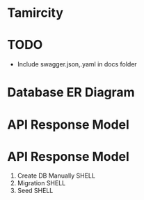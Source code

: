 # Tamircity

# TODO
- Include swagger.json,.yaml in docs folder

# Database ER Diagram

# API Response Model

# API Response Model
1. Create DB Manually SHELL
2. Migration SHELL
3. Seed SHELL